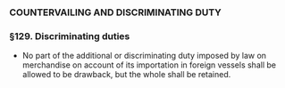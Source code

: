 ### COUNTERVAILING AND DISCRIMINATING DUTY

### §129. Discriminating duties
* No part of the additional or discriminating duty imposed by law on merchandise on account of its importation in foreign vessels shall be allowed to be drawback, but the whole shall be retained.